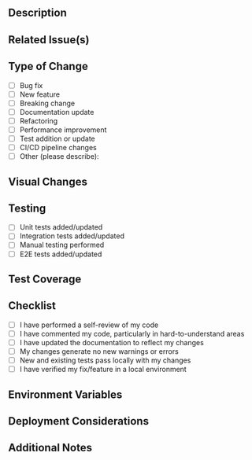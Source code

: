 ## Description
<!-- Provide a clear and concise description of the changes made in this PR -->

## Related Issue(s)
<!-- Link related issues using the format: Fixes #123 or Resolves #123 -->

## Type of Change
<!-- Mark relevant options with an 'x' in the brackets -->

- [ ] Bug fix
- [ ] New feature
- [ ] Breaking change
- [ ] Documentation update
- [ ] Refactoring
- [ ] Performance improvement
- [ ] Test addition or update
- [ ] CI/CD pipeline changes
- [ ] Other (please describe):

## Visual Changes
<!-- For UI changes, include screenshots or screen recordings showing before/after -->

## Testing
<!-- Describe the tests you performed to verify your changes -->

- [ ] Unit tests added/updated
- [ ] Integration tests added/updated
- [ ] Manual testing performed
- [ ] E2E tests added/updated

## Test Coverage
<!-- Include current test coverage information if available -->

## Checklist

- [ ] I have performed a self-review of my code
- [ ] I have commented my code, particularly in hard-to-understand areas
- [ ] I have updated the documentation to reflect my changes
- [ ] My changes generate no new warnings or errors
- [ ] New and existing tests pass locally with my changes
- [ ] I have verified my fix/feature in a local environment

## Environment Variables
<!-- List any new or modified environment variables required -->

## Deployment Considerations
<!-- Note any specific deployment steps, database migrations, or other considerations -->

## Additional Notes
<!-- Add any other relevant information about this PR --> 